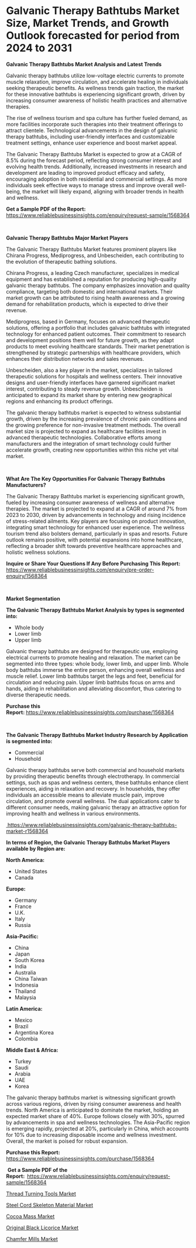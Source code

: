 <p><h1>Galvanic Therapy Bathtubs Market Size, Market Trends, and Growth Outlook forecasted for period from 2024 to 2031</h1></p><p><strong>Galvanic Therapy Bathtubs Market Analysis and Latest Trends</strong></p>
<p><p>Galvanic therapy bathtubs utilize low-voltage electric currents to promote muscle relaxation, improve circulation, and accelerate healing in individuals seeking therapeutic benefits. As wellness trends gain traction, the market for these innovative bathtubs is experiencing significant growth, driven by increasing consumer awareness of holistic health practices and alternative therapies. </p><p>The rise of wellness tourism and spa culture has further fueled demand, as more facilities incorporate such therapies into their treatment offerings to attract clientele. Technological advancements in the design of galvanic therapy bathtubs, including user-friendly interfaces and customizable treatment settings, enhance user experience and boost market appeal. </p><p>The Galvanic Therapy Bathtubs Market is expected to grow at a CAGR of 8.5% during the forecast period, reflecting strong consumer interest and evolving health trends. Additionally, increased investments in research and development are leading to improved product efficacy and safety, encouraging adoption in both residential and commercial settings. As more individuals seek effective ways to manage stress and improve overall well-being, the market will likely expand, aligning with broader trends in health and wellness.</p></p>
<p><strong>Get a Sample PDF of the Report:&nbsp;</strong> <a href="https://www.reliablebusinessinsights.com/enquiry/request-sample/1568364?utm_campaign=97&utm_medium=2&utm_source=Github&utm_content=ia&utm_term=19102024&utm_id=galvanic-therapy-bathtubs">https://www.reliablebusinessinsights.com/enquiry/request-sample/1568364</a></p>
<p>&nbsp;</p>
<p><strong>Galvanic Therapy Bathtubs Major Market Players</strong></p>
<p><p>The Galvanic Therapy Bathtubs Market features prominent players like Chirana Progress, Mediprogress, and Unbescheiden, each contributing to the evolution of therapeutic bathing solutions. </p><p>Chirana Progress, a leading Czech manufacturer, specializes in medical equipment and has established a reputation for producing high-quality galvanic therapy bathtubs. The company emphasizes innovation and quality compliance, targeting both domestic and international markets. Their market growth can be attributed to rising health awareness and a growing demand for rehabilitation products, which is expected to drive their revenue.</p><p>Mediprogress, based in Germany, focuses on advanced therapeutic solutions, offering a portfolio that includes galvanic bathtubs with integrated technology for enhanced patient outcomes. Their commitment to research and development positions them well for future growth, as they adapt products to meet evolving healthcare standards. Their market penetration is strengthened by strategic partnerships with healthcare providers, which enhances their distribution networks and sales revenues.</p><p>Unbescheiden, also a key player in the market, specializes in tailored therapeutic solutions for hospitals and wellness centers. Their innovative designs and user-friendly interfaces have garnered significant market interest, contributing to steady revenue growth. Unbescheiden is anticipated to expand its market share by entering new geographical regions and enhancing its product offerings.</p><p>The galvanic therapy bathtubs market is expected to witness substantial growth, driven by the increasing prevalence of chronic pain conditions and the growing preference for non-invasive treatment methods. The overall market size is projected to expand as healthcare facilities invest in advanced therapeutic technologies. Collaborative efforts among manufacturers and the integration of smart technology could further accelerate growth, creating new opportunities within this niche yet vital market.</p></p>
<p>&nbsp;</p>
<p><strong>What Are The Key Opportunities For Galvanic Therapy Bathtubs Manufacturers?</strong></p>
<p><p>The Galvanic Therapy Bathtubs market is experiencing significant growth, fueled by increasing consumer awareness of wellness and alternative therapies. The market is projected to expand at a CAGR of around 7% from 2023 to 2030, driven by advancements in technology and rising incidence of stress-related ailments. Key players are focusing on product innovation, integrating smart technology for enhanced user experience. The wellness tourism trend also bolsters demand, particularly in spas and resorts. Future outlook remains positive, with potential expansions into home healthcare, reflecting a broader shift towards preventive healthcare approaches and holistic wellness solutions.</p></p>
<p><strong>Inquire or Share Your Questions If Any Before Purchasing This Report:</strong> <a href="https://www.reliablebusinessinsights.com/enquiry/pre-order-enquiry/1568364?utm_campaign=97&utm_medium=2&utm_source=Github&utm_content=ia&utm_term=19102024&utm_id=galvanic-therapy-bathtubs">https://www.reliablebusinessinsights.com/enquiry/pre-order-enquiry/1568364</a></p>
<p>&nbsp;</p>
<p><strong>Market Segmentation</strong></p>
<p><strong>The Galvanic Therapy Bathtubs Market Analysis by types is segmented into:</strong></p>
<p><ul><li>Whole body</li><li>Lower limb</li><li>Upper limb</li></ul></p>
<p><p>Galvanic therapy bathtubs are designed for therapeutic use, employing electrical currents to promote healing and relaxation. The market can be segmented into three types: whole body, lower limb, and upper limb. Whole body bathtubs immerse the entire person, enhancing overall wellness and muscle relief. Lower limb bathtubs target the legs and feet, beneficial for circulation and reducing pain. Upper limb bathtubs focus on arms and hands, aiding in rehabilitation and alleviating discomfort, thus catering to diverse therapeutic needs.</p></p>
<p><strong>Purchase this Report:&nbsp;</strong><a href="https://www.reliablebusinessinsights.com/purchase/1568364?utm_campaign=97&utm_medium=2&utm_source=Github&utm_content=ia&utm_term=19102024&utm_id=galvanic-therapy-bathtubs">https://www.reliablebusinessinsights.com/purchase/1568364</a></p>
<p>&nbsp;</p>
<p><strong>The Galvanic Therapy Bathtubs Market Industry Research by Application is segmented into:</strong></p>
<p><ul><li>Commercial</li><li>Household</li></ul></p>
<p><p>Galvanic therapy bathtubs serve both commercial and household markets by providing therapeutic benefits through electrotherapy. In commercial settings, such as spas and wellness centers, these bathtubs enhance client experiences, aiding in relaxation and recovery. In households, they offer individuals an accessible means to alleviate muscle pain, improve circulation, and promote overall wellness. The dual applications cater to different consumer needs, making galvanic therapy an attractive option for improving health and wellness in various environments.</p></p>
<p><a href="https://www.reliablebusinessinsights.com/galvanic-therapy-bathtubs-market-r1568364?utm_campaign=97&utm_medium=2&utm_source=Github&utm_content=ia&utm_term=19102024&utm_id=galvanic-therapy-bathtubs">&nbsp;https://www.reliablebusinessinsights.com/galvanic-therapy-bathtubs-market-r1568364</a></p>
<p><strong>In terms of Region, the Galvanic Therapy Bathtubs Market Players available by Region are:</strong></p>
<p>
    <p> <strong> North America: </strong>
        <ul>
            <li>United States</li>
            <li>Canada</li>
        </ul>
        </p> 
    <p> <strong> Europe: </strong>
        <ul>
            <li>Germany</li>
            <li>France</li>
            <li>U.K.</li>
            <li>Italy</li>
            <li>Russia</li>
        </ul>
        </p> 
    <p> <strong> Asia-Pacific: </strong>
        <ul>
            <li>China</li>
            <li>Japan</li>
            <li>South Korea</li>
            <li>India</li>
            <li>Australia</li>
            <li>China Taiwan</li>
            <li>Indonesia</li>
            <li>Thailand</li>
            <li>Malaysia</li>
        </ul>
        </p> 
    <p> <strong> Latin America: </strong>
        <ul>
            <li>Mexico</li>
            <li>Brazil</li>
            <li>Argentina Korea</li>
            <li>Colombia</li>
        </ul>
        </p> 
    <p> <strong> Middle East & Africa: </strong>
        <ul>
            <li>Turkey</li>
            <li>Saudi</li>
            <li>Arabia</li>
            <li>UAE</li>
            <li>Korea</li>
        </ul>
    </p>
    </p>
<p><p>The galvanic therapy bathtubs market is witnessing significant growth across various regions, driven by rising consumer awareness and health trends. North America is anticipated to dominate the market, holding an expected market share of 40%. Europe follows closely with 30%, spurred by advancements in spa and wellness technologies. The Asia-Pacific region is emerging rapidly, projected at 20%, particularly in China, which accounts for 10% due to increasing disposable income and wellness investment. Overall, the market is poised for robust expansion.</p></p>
<p><strong>Purchase this Report: </strong><a href="https://www.reliablebusinessinsights.com/purchase/1568364?utm_campaign=97&utm_medium=2&utm_source=Github&utm_content=ia&utm_term=19102024&utm_id=galvanic-therapy-bathtubs">https://www.reliablebusinessinsights.com/purchase/1568364</a></p>
<p>&nbsp;<strong>Get a Sample PDF of the Report:&nbsp;&nbsp;</strong><a href="https://www.reliablebusinessinsights.com/enquiry/request-sample/1568364?utm_campaign=97&utm_medium=2&utm_source=Github&utm_content=ia&utm_term=19102024&utm_id=galvanic-therapy-bathtubs">https://www.reliablebusinessinsights.com/enquiry/request-sample/1568364</a></p>
<p><strong></strong></p>
<p><p><a href="https://issuu.com/reportprime-2/docs/thread-turning-tools-market-size-20_8b72bb2ba86c3f?utm_campaign=97&utm_medium=2&utm_source=Github&utm_content=ia&utm_term=19102024&utm_id=galvanic-therapy-bathtubs">Thread Turning Tools Market</a></p><p><a href="https://github.com/shebaharrifx/Market-Research-Report-List-1/blob/main/steel-cord-skeleton-material-market.md?utm_campaign=97&utm_medium=2&utm_source=Github&utm_content=ia&utm_term=19102024&utm_id=galvanic-therapy-bathtubs">Steel Cord Skeleton Material Market</a></p><p><a href="https://www.linkedin.com/pulse/investing-cocoa-mass-market-trends-leading-products-regional-xonoc?utm_campaign=97&utm_medium=2&utm_source=Github&utm_content=ia&utm_term=19102024&utm_id=galvanic-therapy-bathtubs">Cocoa Mass Market</a></p><p><a href="https://www.linkedin.com/pulse/original-black-licorice-market-matrix-applications-types-5h4zc?utm_campaign=97&utm_medium=2&utm_source=Github&utm_content=ia&utm_term=19102024&utm_id=galvanic-therapy-bathtubs">Original Black Licorice Market</a></p><p><a href="https://issuu.com/reportprime-2/docs/chamfer-mills-market-size-2030.pptx_f37043a3591283?utm_campaign=97&utm_medium=2&utm_source=Github&utm_content=ia&utm_term=19102024&utm_id=galvanic-therapy-bathtubs">Chamfer Mills Market</a></p></p>